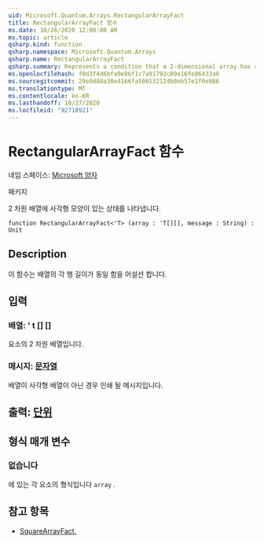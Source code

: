 ```yaml
---
uid: Microsoft.Quantum.Arrays.RectangularArrayFact
title: RectangularArrayFact 함수
ms.date: 10/26/2020 12:00:00 AM
ms.topic: article
qsharp.kind: function
qsharp.namespace: Microsoft.Quantum.Arrays
qsharp.name: RectangularArrayFact
qsharp.summary: Represents a condition that a 2-dimensional array has a rectangular shape
ms.openlocfilehash: f0d3f4d6bfa9e86f1c7a91792c09e16fe86433a0
ms.sourcegitcommit: 29e0d88a30e4166fa580132124b0eb57e1f0e986
ms.translationtype: MT
ms.contentlocale: ko-KR
ms.lasthandoff: 10/27/2020
ms.locfileid: "92718921"
---
```

# <a name="rectangulararrayfact-function"></a>RectangularArrayFact 함수

네임 스페이스: [Microsoft 양자](xref:Microsoft.Quantum.Arrays)

패키지 [](https://nuget.org/packages/)


2 차원 배열에 사각형 모양이 있는 상태를 나타냅니다.

```qsharp
function RectangularArrayFact<'T> (array : 'T[][], message : String) : Unit
```


## <a name="description"></a>Description

이 함수는 배열의 각 행 길이가 동일 함을 어설션 합니다.

## <a name="input"></a>입력

### <a name="array--t"></a>배열: ' t [] []

요소의 2 차원 배열입니다.


### <a name="message--string"></a>메시지: [문자열](xref:microsoft.quantum.lang-ref.string)

배열이 사각형 배열이 아닌 경우 인쇄 될 메시지입니다.



## <a name="output--unit"></a>출력: [단위](xref:microsoft.quantum.lang-ref.unit)



## <a name="type-parameters"></a>형식 매개 변수

### <a name="t"></a>없습니다

에 있는 각 요소의 형식입니다 `array` .

## <a name="see-also"></a>참고 항목

- [SquareArrayFact.](xref:Microsoft.Quantum.Arrays.SquareArrayFact)